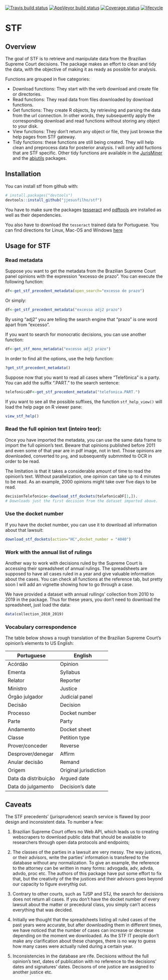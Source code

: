 
[![Travis build
status](https://travis-ci.org/jjesusfilho/stf.svg?branch=master)](https://travis-ci.org/jjesusfilho/stf)
[![AppVeyor build
status](https://ci.appveyor.com/api/projects/status/github/jjesusfilho/stf?branch=master&svg=true)](https://ci.appveyor.com/project/jjesusfilho/stf)
[![Coverage
status](https://codecov.io/gh/jjesusfilho/stf/branch/master/graph/badge.svg)](https://codecov.io/github/jjesusfilho/stf?branch=master)
[![lifecycle](https://img.shields.io/badge/lifecycle-maturing-blue.svg)](https://www.tidyverse.org/lifecycle/#maturing)

# STF

## Overview

The goal of STF is to retrieve and manipulate data from the Brazilian
Supreme Court decisions. The package makes an effort to clean and tidy
the data, with the objective of making it as ready as possible for
analysis.

Functions are grouped in five categories:

  - Download functions: They start with the verb download and create
    file or directories.
  - Read functions: They read data from files downloaded by download
    functions.
  - Get functions: They create R objects, by retrieving and parsing the
    data from the url connection. In other words, they subsequently
    apply the corresponding download and read functions without storing
    any object to your disk.
  - View functions: They don’t return any object or file, they just
    browse the help pages from STF gateway.
  - Tidy functions: these functions are still being created. They will
    help clean and preprocess data for posterior analysis. I will only
    add fuctions that are STF specific. Other tidy functions are
    available in the [JurisMiner](github.com/courtsbr/JurisMiner) and
    the [abjutils](github.com/courtsbr/abjutils) packages.

## Installation

You can install stf from github with:

``` r
# install.packages("devtools")
devtools::install_github("jjesusfilho/stf")
```

You have to make sure the packages
[tesseract](https://github.com/ropensci/tesseract) and
[pdftools](https://github.com/ropensci/pdftools) are installed as well
as their dependencies.

You also have to download the `tesseract` trained data for Portuguese.
You can find directions for Linux, Mac-OS and Windows
[here](https://github.com/tesseract-ocr/tesseract/wiki)

## Usage for STF

### Read metadata

Suppose you want to get the metadata from the Brazilian Supreme Court
panel opinions with the expression “excesso de prazo”. You can execute
the following function:

``` r
df<-get_stf_precedent_metadata(open_search="excesso de prazo")
```

Or simply:

``` r
df<-get_stf_precedent_metadata("excesso adj2 prazo")
```

By using “adj2” you are telling the search engine that “prazo” is one
word apart from “excesso”.

If you want to search for monocratic decisions, you can use another
function:

``` r
df<-get_stf_mono_metadata("excesso adj2 prazo")
```

In order to find all the options, use the help function:

``` r
?get_stf_precedent_metadata()
```

Suppose now that you want to read all cases where “Telefônica” is a
party. You can add the suffix “.PART.” to the search sentence:

``` r
telefonicaDF<-get_stf_precedent_metadata("telefonica.PART.")
```

If you want to see all the possible suffixes, the function
`stf_help_view()` will load the help page on R viewer pane:

``` r
view_stf_help()
```

### Read the full opinion text (inteiro teor):

Once you have imported the metadata, you can use the same data frame to
import the full opinion’s text. Beware that opinions published before
2011 and even some of that year are in pdf image, not in text. Those
opinions are downloaded, converted to `png`, and subsequently submmited
to OCR in order to be read.

The limitation is that it takes a considerable amount of time to read
the opinion’s text. Without parallelization, one opinion can take up to
4 minutes to be read. As an example, 2000 opinions might take over five
days to be read.

``` r
decisionTelefonica<-download_stf_dockets(telefonicaDF[1,]). 
# Downloads just the first decision from the dataset imported above.
```

### Use the docket number

If you have the docket number, you can use it to download all
information about that lawsuit:

``` r
download_stf_dockets(action="HC",docket_number = "4040")
```

### Work with the annual list of rulings

Another way to work with decisions ruled by the Supreme Court is
accessing their spreadsheet of annual rulings. The spreadsheets are
supposed to have all cases ruled in a year and give valuable information
about the cases. You can check all functions at the reference tab, but
pretty soon I will add an vignette showing how to go through a case.

We have provided a dataset with annual rullings’ collection from 2010 to
2019 in the package. Thus for these years, you don’t need to download
the spreadsheet, just load the data:

``` r
data(collection_2010_2019)
```

### Vocabulary correspondence

The table below shows a rough translation of the Brazilian Supreme
Court’s opinion’s elements to US English:

| Portuguese           | English               |
| -------------------- | --------------------- |
| Acórdão              | Opinion               |
| Ementa               | Syllabus              |
| Relator              | Reporter              |
| Ministro             | Justice               |
| Órgão julgador       | Judicial panel        |
| Decisão              | Decision              |
| Processo             | Docket number         |
| Parte                | Party                 |
| Andamento            | Docket sheet          |
| Classe               | Petition type         |
| Prover/conceder      | Reverse               |
| Desprover/denegar    | Affirm                |
| Anular decisão       | Remand                |
| Origem               | Original jurisdiction |
| Data da distribuição | Argued date           |
| Data do julgamento   | Decision’s date       |

## Caveats

The STF precedents’ (jurisprudence) search service is flawed by poor
design and inconsistent data. To number a few:

1.  Brazilian Supreme Court offers no Web API, which leads us to
    creating webscrapers to download public data that should be
    available to researchers through open data protocols and endpoints;

2.  The classes of the parties in a lawsuit are very messy. The way
    justices, or their advisors, write the parties’ information is
    transfered to the database without any normalization. To give an
    example, the reference to the attorney can be written in many forms:
    advogada, adv, advda, advdo, proc etc. The authors of this package
    have put some effort to fix that, but the creativity of the the
    justices and their advisors goes beyond our capacity to figure
    everythig out.

3.  Contrary to other courts, such as TJSP and STJ, the search for
    decisions does not return all cases. If you don’t have the docket
    number of every lawsuit about the matter or precedural class, you
    simply can’t access everything that was decided.

4.  Initially we thought that the spreadsheets listing all ruled cases
    of the past years were accurate, but after downloading them in
    different times, we have noticed that the number of cases can
    increase or decrease depending on the moment we downloaded. As the
    STF IT people don’t make any clarification about these changes,
    there is no way to guess how many cases were actually ruled during a
    certain year.

5.  Inconsistencies in the database are rife. Decisions without the full
    opinion’s text, dates of publication with no reference to the
    decisions’ dates and signatures’ dates. Decisons of one justice are
    assigned to another justice etc.
